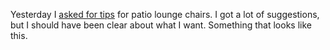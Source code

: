 Yesterday I <a href="http://scripting.com/2020/06/09.html#a165548">asked for tips</a> for patio lounge chairs. I got a lot of suggestions, but I should have been clear about what I want. Something that looks like this. 
